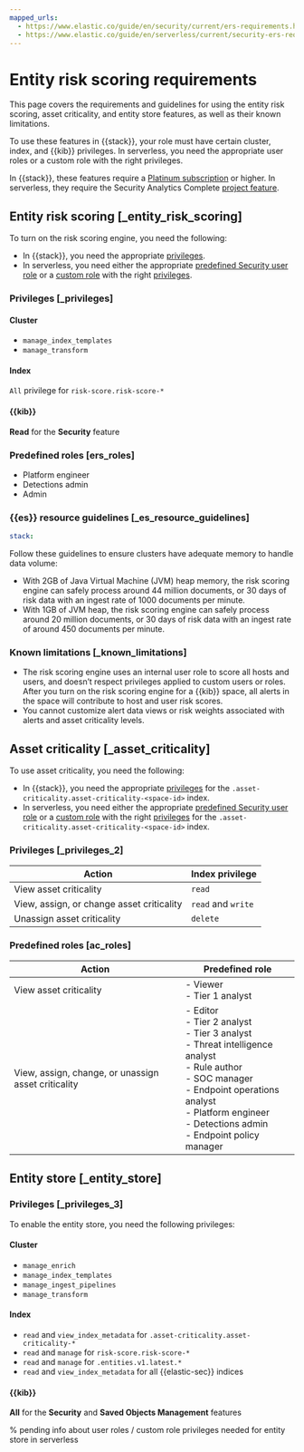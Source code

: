 ```yaml
---
mapped_urls:
  - https://www.elastic.co/guide/en/security/current/ers-requirements.html
  - https://www.elastic.co/guide/en/serverless/current/security-ers-requirements.html
---
```


# Entity risk scoring requirements

This page covers the requirements and guidelines for using the entity risk scoring, asset criticality, and entity store features, as well as their known limitations.

To use these features in {{stack}}, your role must have certain cluster, index, and {{kib}} privileges. In serverless, you need the appropriate user roles or a custom role with the right privileges.

In {{stack}}, these features require a [Platinum subscription](https://www.elastic.co/pricing) or higher. In serverless, they require the Security Analytics Complete [project feature](/deploy-manage/deploy/elastic-cloud/project-settings.md).


## Entity risk scoring [_entity_risk_scoring]

To turn on the risk scoring engine, you need the following:

* In {{stack}}, you need the appropriate [privileges](#_privileges).
* In serverless, you need either the appropriate [predefined Security user role](#ers_roles) or a [custom role](/deploy-manage/users-roles/cloud-organization/user-roles.md) with the right [privileges](#_privileges).


### Privileges [_privileges]

#### Cluster

- `manage_index_templates`
- `manage_transform`

#### Index

`All` privilege for `risk-score.risk-score-*`

#### {{kib}}

**Read** for the **Security** feature

### Predefined roles [ers_roles]

* Platform engineer
* Detections admin
* Admin


### {{es}} resource guidelines [_es_resource_guidelines]
```yaml {applies_to}
stack:
```

Follow these guidelines to ensure clusters have adequate memory to handle data volume:

* With 2GB of Java Virtual Machine (JVM) heap memory, the risk scoring engine can safely process around 44 million documents, or 30 days of risk data with an ingest rate of 1000 documents per minute.
* With 1GB of JVM heap, the risk scoring engine can safely process around 20 million documents, or 30 days of risk data with an ingest rate of around 450 documents per minute.


### Known limitations [_known_limitations]

* The risk scoring engine uses an internal user role to score all hosts and users, and doesn’t respect privileges applied to custom users or roles. After you turn on the risk scoring engine for a {{kib}} space, all alerts in the space will contribute to host and user risk scores.
* You cannot customize alert data views or risk weights associated with alerts and asset criticality levels.


## Asset criticality [_asset_criticality]

To use asset criticality, you need the following:

* In {{stack}}, you need the appropriate [privileges](#_privileges_2) for the `.asset-criticality.asset-criticality-<space-id>` index.
* In serverless, you need either the appropriate [predefined Security user role](#ac_roles) or a [custom role](/deploy-manage/users-roles/cloud-organization/user-roles.md) with the right [privileges](#_privileges_2) for the `.asset-criticality.asset-criticality-<space-id>` index.

### Privileges [_privileges_2]


| Action | Index privilege |
| --- | --- |
| View asset criticality | `read` |
| View, assign, or change asset criticality | `read` and `write` |
| Unassign asset criticality | `delete` |

### Predefined roles [ac_roles]

| Action | Predefined role |
| --- | --- |
| View asset criticality | - Viewer<br>- Tier 1 analyst<br> |
| View, assign, change, or unassign asset criticality | - Editor<br>- Tier 2 analyst<br>- Tier 3 analyst<br>- Threat intelligence analyst<br>- Rule author<br>- SOC manager<br>- Endpoint operations analyst<br>- Platform engineer<br>- Detections admin<br>- Endpoint policy manager<br> |


## Entity store [_entity_store]


### Privileges [_privileges_3]

To enable the entity store, you need the following privileges:

#### Cluster

- `manage_enrich`
- `manage_index_templates`
- `manage_ingest_pipelines`
- `manage_transform`

#### Index

- `read` and `view_index_metadata` for `.asset-criticality.asset-criticality-*`
- `read` and `manage` for `risk-score.risk-score-*`
- `read` and `manage` for `.entities.v1.latest.*`
- `read` and `view_index_metadata` for all {{elastic-sec}} indices

#### {{kib}}

**All** for the **Security** and **Saved Objects Management** features 


% pending info about user roles / custom role privileges needed for entity store in serverless